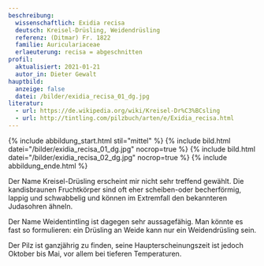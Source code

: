 ```yaml
---
beschreibung:
  wissenschaftlich: Exidia recisa
  deutsch: Kreisel-Drüsling, Weidendrüsling
  referenz: (Ditmar) Fr. 1822
  familie: Auriculariaceae
  erlaeuterung: recisa = abgeschnitten
profil:
  aktualisiert: 2021-01-21
  autor_in: Dieter Gewalt
hauptbild:
  anzeige: false
  datei: /bilder/exidia_recisa_01_dg.jpg
literatur:
  - url: https://de.wikipedia.org/wiki/Kreisel-Dr%C3%BCsling
  - url: http://tintling.com/pilzbuch/arten/e/Exidia_recisa.html
---
```

{% include abbildung_start.html stil="mittel" %}
{% include bild.html datei="/bilder/exidia_recisa_01_dg.jpg" nocrop=true %}
{% include bild.html datei="/bilder/exidia_recisa_02_dg.jpg" nocrop=true %}
{% include abbildung_ende.html %}

Der Name Kreisel-Drüsling erscheint mir nicht sehr treffend gewählt. Die kandisbraunen Fruchtkörper sind oft eher scheiben-oder becherförmig, lappig und schwabbelig und können im Extremfall den bekannteren Judasohren ähneln.

Der Name Weidentintling ist dagegen sehr aussagefähig. Man könnte es fast so formulieren: ein Drüsling an Weide kann nur ein Weidendrüsling sein. 

Der Pilz ist ganzjährig zu finden, seine Haupterscheinungszeit ist jedoch Oktober bis Mai, vor allem bei tieferen Temperaturen.